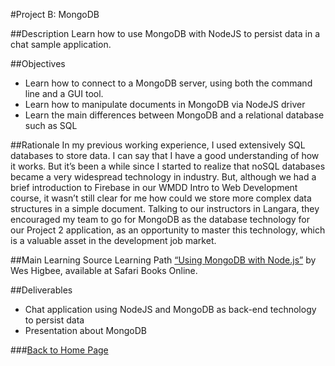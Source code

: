 #Project B: MongoDB

##Description
Learn how to use MongoDB with NodeJS to persist data in a chat sample application.

##Objectives
- Learn how to connect to a MongoDB server, using both the command line and a GUI tool.
- Learn how to manipulate documents in MongoDB via NodeJS driver
- Learn the main differences between MongoDB and a relational database such as SQL

##Rationale
In my previous working experience, I used extensively SQL databases to store data. I can say that I have a good understanding of how it works. But it’s been a while since I started to realize that noSQL databases became a very widespread technology in industry. But, although we had a brief introduction to Firebase in our WMDD Intro to Web Development course, it wasn’t still clear for me how could we store more complex data structures in a simple document. 
Talking to our instructors in Langara, they encouraged my team to go for MongoDB as the database technology for our Project 2 application, as an opportunity to master this technology, which is a valuable asset in the development job market. 

##Main Learning Source
Learning Path [“Using MongoDB with Node.js”](https://www.safaribooksonline.com/videos/using-mongodb-with/9781491959084) by Wes Higbee, available at Safari Books Online.

##Deliverables
- Chat application using NodeJS and MongoDB as back-end technology to persist data
- Presentation about MongoDB

###[Back to Home Page](https://MarciaIsejima.github.io)
